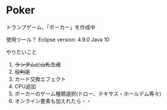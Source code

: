 # Poker

トランプゲーム、「ポーカー」を作成中

使用ツール？
Eclipse version: 4.9.0
Java 10

やりたいこと
1. <s>ランダムに山札生成</s>
2. <s>役判定</s>
3. カード交換エフェクト
4. CPU追加
5. ポーカーのゲーム種類選択(ドロー、テキサス・ホールデム等々)
6. オンライン要素も加えれたら・・
